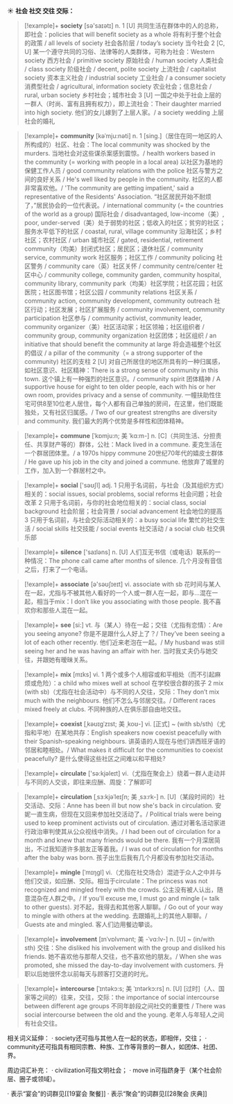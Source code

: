 ☀ <span class="category">**社会 社交 交往 交际：**</span>
>[!example]+ <span class="vocabulary">**society**</span> [sə'saɪətɪ] 
> <span class="definition">n. 1 [U] 共同生活在群体中的人的总称，即社会：</span>policies that will benefit society as a whole 将有利于整个社会的政策 / all levels of society 社会各阶层 / today’s society 当今社会 <span class="definition">2 [C, U] 某一个遵守共同的习俗、法律等的人类群体，可称为社会：</span>Western society 西方社会 / primitive society 原始社会 / human society 人类社会 / class society 阶级社会 / decent, polite society 上流社会 / capitalist society 资本主义社会 / industrial society 工业社会 / a consumer society 消费型社会 / agricultural, information society 农业社会；信息社会 / rural, urban society 乡村社会；城市社会 <span class="definition">3 [U] 一国之中处于社会上层的一群人（时尚、富有且拥有权力），即上流社会：</span>Their daughter married into high society. 他们的女儿嫁到了上层人家。/ a society wedding 上层社会的婚礼
           
>[!example]+ <span class="vocabulary">**community**</span> [kəˈmju:nəti]
> <span class="definition">n. 1 [sing.]（居住在同一地区的人所构成的）社区、社会：</span>The local community was shocked by the murders. 当地社会对这些谋杀案感到震惊。/ health workers based in the community (= working with people in a local area) 以社区为基地的保健工作人员 / good community relations with the police 社区与警方之间的良好关系 / He's well liked by people in the community. 社区的人都非常喜欢他。/ 'The community are getting impatient,' said a representative of the Residents' Association. “社区居民开始不耐烦了，”居民协会的一位代表说。/ international community (= the countries of the world as a group) 国际社会 / disadvantaged, low-income（美）, poor, under-served（美）处于弱势的社区；低收入的社区；贫穷的社区；服务水平低下的社区 / coastal, rural, village community 沿海社区；乡村社区；农村社区 / urban 城市社区 / gated, residential, retirement community（均美）封闭式社区；居民区；退休社区 / community service, community work 社区服务；社区工作 / community policing 社区警务 / community care（英）社区关怀 / community centre/center 社区中心 / community college, community garden, community hospital, community library, community park（均美）社区学院；社区花园；社区医院；社区图书馆；社区公园 / community relations 社区关系 / community action, community development, community outreach 社区行动；社区发展；社区扩展服务 / community involvement, community participation 社区参与 / community activist, community leader, community organizer（美）社区活动家；社区领袖；社区组织者 / community group, community organization 社区团体；社区组织 / an initiative that should benefit the community at large 将会造福整个社区的倡议 / a pillar of the community（= a strong supporter of the community) 社区的支柱 <span class="definition">2 [U] 对自己所居住的地区所具有的一种归属感，如社区意识、社区精神：</span>There is a strong sense of community in this town. 这个镇上有一种强烈的社区意识。/ community spirit 团体精神 / A supportive house for eight to ten older people, each with his or her own room, provides privacy and a sense of community. 一幢扶助性住宅可供8至10位老人居住，每个人都有自己单独的房间，在这里，他们既能独处，又有社区归属感。/ Two of our greatest strengths are diversity and community. 我们最大的两个优势是多样性和团体精神。
           
>[!example]+ <span class="vocabulary">**commune**</span> [ˈkɒmju:n; 美 ˈkɑ:m-]
> <span class="definition">n. [C]（共同生活、分担责任、共享财产等的）群体，公社：</span>Mack lived in a commune. 麦克生活在一个群居团体里。/ a 1970s hippy commune 20世纪70年代的嬉皮士群体 / He gave up his job in the city and joined a commune. 他放弃了城里的工作，加入到一个群居村之中。

>[!example]+ <span class="vocabulary">**social**</span> ['səʊʃl] 
> <span class="definition">adj. 1 只用于名词前，与社会（及其组织方式）相关的：</span>social issues, social problems, social reforms 社会问题；社会改革 <span class="definition">2 只用于名词前，与你的社会地位相关的：</span>social class, social background 社会阶层；社会背景 / social advancement 社会地位的提高 <span class="definition">3 只用于名词前，与社会交际活动相关的：</span>a busy social life 繁忙的社交生活 / social skills 社交技能 / social events 社交活动 / a social club 社交俱乐部

>[!example]+ <span class="vocabulary">**silence**</span> ['saɪləns] 
> <span class="definition">n. [U] 人们互无书信（或电话）联系的一种情况：</span>The phone call came after months of silence. 几个月没有音信之后，打来了一个电话。

>[!example]+ <span class="vocabulary">**associate**</span> [ə'səʊʃɪeɪt] 
> <span class="definition">vi. associate with sb 花时间与某人在一起，尤指与不被其他人看好的一个人或一群人在一起，即与…混在一起，相当于mix：</span>I don’t like you associating with those people. 我不喜欢你和那些人混在一起。

>[!example]+ <span class="vocabulary">**see**</span> [si:] 
> <span class="definition">vt. 与（某人）待在一起；交往（尤指有恋情）：</span>Are you seeing anyone? 你是不是跟什么人好上了？/ They’ve been seeing a lot of each other recently. 他们近来老泡在一起。/ My husband was still seeing her and he was having an affair with her. 当时我丈夫仍与她交往，并跟她有暧昧关系。

>[!example]+ <span class="vocabulary">**mix**</span> [mɪks] 
> <span class="definition">vi. 1 两个或多个人相容或和平相处（而不引起麻烦或危险）：</span>a child who mixes well at school 在学校很合群的孩子 <span class="definition">2 mix (with sb)（尤指在社会活动中）与不同的人交往，交际：</span>They don’t mix much with the neighbours. 他们不怎么与邻居交往。/ Different races mixed freely at clubs. 不同种族的人在俱乐部自由地交往。
           
>[!example]+ <span class="vocabulary">**coexist**</span> [ˌkəʊɪgˈzɪst; 美 ˌkoʊ-]
> <span class="definition">vi. [正式] ~ (with sb/sth)（尤指和平地）在某地共存：</span>English speakers now coexist peacefully with their Spanish-speaking neighbours. 讲英语的人现在与他们讲西班牙语的邻居和睦相处。/ What makes it difficult for the communities to coexist peacefully? 是什么使得这些社区之间难以和平相处?

>[!example]+ <span class="vocabulary">**circulate**</span> ['sə:kjəleɪt] 
> <span class="definition">vi.（尤指在聚会上）绕着一群人走动并与不同的人交谈，即往来应酬、周旋：</span>了解即可 
                      
>[!example]+ <span class="vocabulary">**circulation**</span> [ˌsɜ:kjəˈleɪʃn; 美 ˌsɜ:rk-]
> <span class="definition">n. [U]（某段时间的）社交活动、交际：</span>Anne has been ill but now she's back in circulation. 安妮一直生病，但现在又回来参加社交活动了。/ Political trials were being used to keep prominent activists out of circulation. 通过对著名活动家进行政治审判使其从公众视线中消失。/ I had been out of circulation for a month and knew that many friends would be there. 我有一个月深居简出，不过我知道许多朋友正等着我。/ I was out of circulation for months after the baby was born. 孩子出生后我有几个月都没有参加社交活动。
 
>[!example]+ <span class="vocabulary">**mingle**</span> [ˈmɪŋgl]
> <span class="definition">vi.（尤指在社交场合）混迹于众人之中并与他们交谈，如应酬、交际。相当于circulate：</span>The princess was not recognized and mingled freely with the crowds. 公主没有被人认出，随意混杂在人群之中。/ If you'll excuse me, I must go and mingle (= talk to other guests). 对不起，我得去和其他客人聊聊。/ Go out of your way to mingle with others at the wedding. 去跟婚礼上的其他人聊聊。/ Guests ate and mingled. 客人们边用餐边攀谈。
                      
>[!example]+ <span class="vocabulary">**involvement**</span> [ɪnˈvɒlvmənt; 美 -ˈvɑ:lv-]
> <span class="definition">n. [U] ~ (in/with sth) 交往：</span>She disliked his involvement with the group and disliked his friends. 她不喜欢他与那帮人交往，也不喜欢他的朋友。/ When she was promoted, she missed the day-to-day involvement with customers. 升职以后她很怀念以前每天与顾客打交道的时光。

>[!example]+ <span class="vocabulary">**intercourse**</span> [ˈɪntəkɔ:s; 美 ˈɪntərkɔ:rs]
> <span class="definition">n. [U] [过时]（人、国家等之间的）往来，交往，交际：</span>the importance of social intercourse between different age groups 不同年龄段之间社交的重要性 / There was social intercourse between the old and the young. 老年人与年轻人之间有社会交往。

相关词义延伸：
· society还可指与其他人在一起的状态，即相伴，交往；
· community还可指具有相同宗教、种族、工作等背景的一群人，如团体、社团、界。

周边词汇补充：
· civilization可指文明社会；
· move in可指跻身于（某个社会阶层、圈子或领域）。

· 表示“宴会”的词群见[[19宴会 聚餐]]
· 表示“聚会”的词群见[[28聚会 庆典]]
